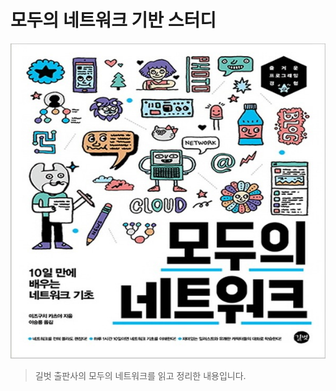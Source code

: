 # 모두의 네트워크 기반 스터디

![길벗 모두의 네트워크 - 10일만에 배우는 네트워크 기초 - 옥션](README.assets/19b07d5536.jpg)

> 길벗 출판사의 모두의 네트워크를 읽고 정리한 내용입니다.